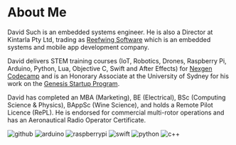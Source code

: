 # About Me

 David Such is an embedded systems engineer. He is also a Director at Kintarla Pty Ltd, trading as [Reefwing Software](https://www.reefwing.com.au) which is an embedded systems and mobile app development company. 
 
 David delivers STEM training courses (IoT, Robotics, Drones, Raspberry Pi, Arduino, Python, Lua, Objective C, Swift and After Effects) for [Nexgen Codecamp](https://nexgencodecamp.com.au/) and is an Honorary Associate at the University of Sydney for his work on the [Genesis Startup Program](https://www.sydney.edu.au/business/study/student-experience/sydney-genesis.html). 

David has completed an MBA (Marketing), BE (Electrical), BSc (Computing Science & Physics), BAppSc (Wine Science), and holds a Remote Pilot Licence (RePL). He is endorsed for commercial multi-rotor operations and has an Aeronautical Radio Operator Certificate.


![github](https://img.shields.io/badge/GitHub-000000?style=for-the-badge&logo=GitHub&logoColor=white)
![arduino](https://img.shields.io/badge/Arduino-000000?style=for-the-badge&logo=Arduino&logoColor=00979D)
![raspberrypi](https://img.shields.io/badge/Raspberry_Pi-000000?style=for-the-badge&logo=RaspberryPi&logoColor=A22846)
![swift](https://img.shields.io/badge/Swift-000000?style=for-the-badge&logo=Swift&logoColor=F05138)
![python](https://img.shields.io/badge/Python-000000?style=for-the-badge&logo=Python&logoColor=3776AB)
![c++](https://img.shields.io/badge/C_++-000000?style=for-the-badge&logo=C++&logoColor=3776AB)
